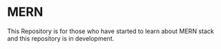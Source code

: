 # MERN
This Repository is for those who have started to learn about MERN stack and this repository is in development.
